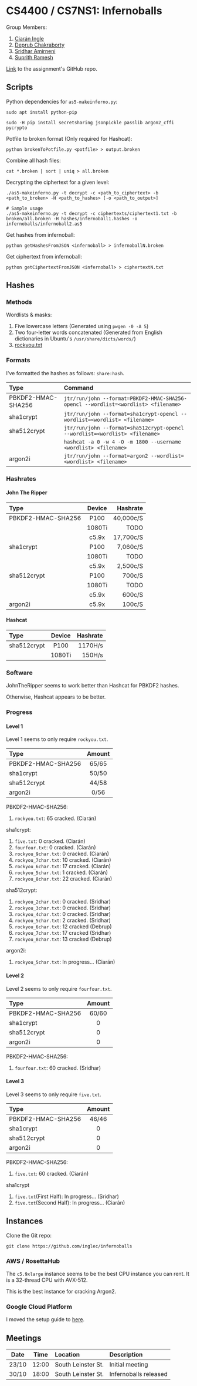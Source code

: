 # CS4400 / CS7NS1: Infernoballs

Group Members:
1. [Ciarán Ingle](https://github.com/inglec)
2. [Deprub Chakraborty](https://github.com/rupdeb)
3. [Sridhar Amirneni](https://github.com/sridharamirneni)
4. [Suprith Ramesh](https://github.com/suprithramesh)

[Link](https://github.com/sftcd/cs7ns1/tree/master/assignments/practical5) to the assignment's GitHub repo.

## Scripts

Python dependencies for `as5-makeinferno.py`:

```
sudo apt install python-pip

sudo -H pip install secretsharing jsonpickle passlib argon2_cffi pycrypto

```

Potfile to broken format (Only required for Hashcat):
```
python brokenToPotfile.py <potfile> > output.broken
```

Combine all hash files:

```
cat *.broken | sort | uniq > all.broken
```

Decrypting the ciphertext for a given level:

```
./as5-makeinferno.py -t decrypt -c <path_to_ciphertext> -b <path_to_broken> -H <path_to_hashes> [-o <path_to_output>]

# Sample usage
./as5-makeinferno.py -t decrypt -c ciphertexts/ciphertext1.txt -b broken/all.broken -H hashes/infernoball1.hashes -o infernoballs/infernoball2.as5
```

Get hashes from infernoball:

```
python getHashesFromJSON <infernoball> > infernoballN.broken
```

Get ciphertext from infernoball:

```
python getCiphertextFromJSON <infernoball> > ciphertextN.txt
```


## Hashes

### Methods

Wordlists & masks:
1. Five lowercase letters (Generated using `pwgen -0 -A 5`)
2. Two four-letter words concatenated (Generated from English dictionaries in Ubuntu's `/usr/share/dicts/words/`)
3. [rockyou.txt](http://downloads.skullsecurity.org/passwords/rockyou.txt.bz2)

### Formats

I've formatted the hashes as follows: `share:hash`.

| Type               | Command                                                                            |
|:------------------ |:---------------------------------------------------------------------------------- |
| PBKDF2-HMAC-SHA256 | `jtr/run/john --format=PBKDF2-HMAC-SHA256-opencl --wordlist=<wordlist> <filename>` |
| sha1crypt          | `jtr/run/john --format=sha1crypt-opencl --wordlist=<wordlist> <filename>`          |
| sha512crypt        | `jtr/run/john --format=sha512crypt-opencl --wordlist=<wordlist> <filename>`        |
|                    | `hashcat -a 0 -w 4 -O -m 1800 --username <wordlist> <filename>`                    |
| argon2i            | `jtr/run/john --format=argon2 --wordlist=<wordlist> <filename>`                    |

### Hashrates

#### John The Ripper

| Type               | Device | Hashrate  |
|:------------------ |:------:| ---------:|
| PBKDF2-HMAC-SHA256 | P100   | 40,000c/S |
|                    | 1080Ti | TODO      |
|                    | c5.9x  | 17,700c/S |
| sha1crypt          | P100   | 7,060c/S  |
|                    | 1080Ti | TODO      |
|                    | c5.9x  | 2,500c/S  |
| sha512crypt        | P100   | 700c/S    |
|                    | 1080Ti | TODO      |
|                    | c5.9x  | 600c/S    |
| argon2i            | c5.9x  | 100c/S    |

#### Hashcat

| Type        | Device | Hashrate |
|:----------- |:------:| --------:|
| sha512crypt | P100   | 1170H/s  |
|             | 1080Ti | 150H/s   |

### Software

JohnTheRipper seems to work better than Hashcat for PBKDF2 hashes.

Otherwise, Hashcat appears to be better.

### Progress

#### Level 1

Level 1 seems to only require `rockyou.txt`.

| Type               | Amount  |
|:------------------ |:-------:|
| PBKDF2-HMAC-SHA256 | 65/65   |
| sha1crypt          | 50/50   |
| sha512crypt        | 44/58   |
| argon2i            | 0/56    |

PBKDF2-HMAC-SHA256:

1. `rockyou.txt`: 65 cracked. (Ciarán)

sha1crypt:

1. `five.txt`: 0 cracked. (Ciarán)
2. `fourfour.txt`: 0 cracked. (Ciarán)
3. `rockyou_9char.txt`: 0 cracked. (Ciarán)
4. `rockyou_7char.txt`: 10 cracked. (Ciarán)
5. `rockyou_6char.txt`: 17 cracked. (Ciarán)
6. `rockyou_5char.txt`: 1 cracked. (Ciarán)
7. `rockyou_8char.txt`: 22 cracked. (Ciarán)

sha512crypt:

1. `rockyou_2char.txt`: 0 cracked. (Sridhar)
2. `rockyou_3char.txt`: 0 cracked. (Sridhar)
3. `rockyou_4char.txt`: 0 cracked. (Sridhar)
4. `rockyou_5char.txt`: 2 cracked. (Sridhar)
5. `rockyou_6char.txt`: 12 cracked (Debrup)
6. `rockyou_7char.txt`: 17 cracked (Sridhar)
7. `rockyou_8char.txt`: 13 cracked (Debrup)

argon2i:
1. `rockyou_5char.txt`: In progress... (Ciarán)

#### Level 2

Level 2 seems to only require `fourfour.txt`.

| Type               | Amount  |
|:------------------ |:-------:|
| PBKDF2-HMAC-SHA256 | 60/60   |
| sha1crypt          | 0       |
| sha512crypt        | 0       |
| argon2i            | 0       |

PBKDF2-HMAC-SHA256:

1. `fourfour.txt`: 60 cracked. (Sridhar)

#### Level 3

Level 3 seems to only require `five.txt`.

| Type               | Amount  |
|:------------------ |:-------:|
| PBKDF2-HMAC-SHA256 |  46/46  |
| sha1crypt          | 0       |
| sha512crypt        | 0       |
| argon2i            | 0       |

PBKDF2-HMAC-SHA256:

1. `five.txt`: 60 cracked. (Ciarán)

sha1crypt

1. `five.txt`(First Half): In progress... (Sridhar)
2. `five.txt`(Second Half): In progress... (Ciarán)

## Instances

Clone the Git repo:

```
git clone https://github.com/inglec/infernoballs
```

### AWS / RosettaHub

The `c5.9xlarge` instance seems to be the best CPU instance you can rent. It is a 32-thread CPU with AVX-512.

This is the best instance for cracking Argon2.

### Google Cloud Platform

I moved the setup guide to [here](https://github.com/inglec/Google-Cloud-Cracking-Setup).

## Meetings

| Date  | Time  | Location           | Description           |
|:-----:|:-----:|:------------------ |:--------------------- |
| 23/10 | 12:00 | South Leinster St. | Initial meeting       |
| 30/10 | 18:00 | South Leinster St. | Infernoballs released |
